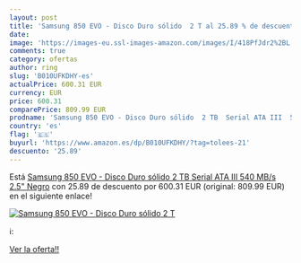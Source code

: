 ```yaml
---
layout: post
title: 'Samsung 850 EVO - Disco Duro sólido  2 T al 25.89 % de descuento'
date: 
image: 'https://images-eu.ssl-images-amazon.com/images/I/418PfJdr2%2BL._SL200_.jpg'
comments: true
category: ofertas
author: ring
slug: 'B010UFKDHY-es'
actualPrice: 600.31 EUR
currency: EUR
price: 600.31
comparePrice: 809.99 EUR
prodname: 'Samsung 850 EVO - Disco Duro sólido  2 TB  Serial ATA III  540 MB/s  2.5"   Negro'
country: 'es'
flag: '🇪🇸'
buyurl: 'https://www.amazon.es/dp/B010UFKDHY/?tag=tolees-21'
descuento: '25.89'
---
```


Está [Samsung 850 EVO - Disco Duro sólido  2 TB  Serial ATA III  540 MB/s  2.5"   Negro](https://www.amazon.es/dp/B010UFKDHY/?tag=tolees-21) con 25.89 de descuento por 600.31 EUR (original: 809.99 EUR) en el siguiente enlace!

[![Samsung 850 EVO - Disco Duro sólido  2 T](https://images-eu.ssl-images-amazon.com/images/I/418PfJdr2%2BL._SL200_.jpg)](https://www.amazon.es/dp/B010UFKDHY/?tag=tolees-21)

ℹ️:


[Ver la oferta!!](https://www.amazon.es/dp/B010UFKDHY/?tag=tolees-21)
